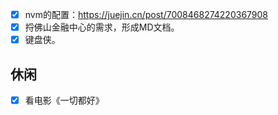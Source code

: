 - [x] nvm的配置：https://juejin.cn/post/7008468274220367908
- [x] 捋佛山金融中心的需求，形成MD文档。
- [x] 键盘侠。
## 休闲
- [x] 看电影《一切都好》
